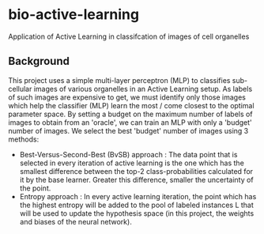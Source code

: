 # bio-active-learning
Application of Active Learning in classifcation of images of cell organelles

## Background
This project uses a simple multi-layer perceptron (MLP) to classifies sub-cellular images of various organelles in an Active Learning setup.
As labels of such images are expensive to get, we must identify only those images which help the classifier (MLP) learn the most / come closest to the optimal parameter space. 
By setting a budget on the maximum number of labels of images to obtain from an 'oracle', we can train an MLP with only a 'budget' number of images. We select the best 
'budget' number of images using 3 methods:
 - Best-Versus-Second-Best (BvSB) approach : The data point that is selected in every iteration of active learning is the one which has the smallest
difference between the top-2 class-probabilities calculated for it by the base learner. Greater this difference, smaller the uncertainty of the point.
 - Entropy approach : In every active learning iteration, the point which has the highest entropy will be added to the pool of labeled instances L that will be used to update the hypothesis space (in this project, the weights and biases of the neural network).


